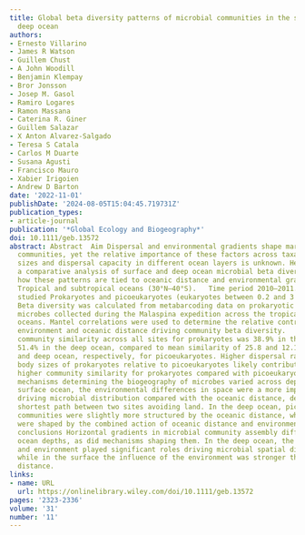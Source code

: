 ```yaml
---
title: Global beta diversity patterns of microbial communities in the surface and
  deep ocean
authors:
- Ernesto Villarino
- James R Watson
- Guillem Chust
- A John Woodill
- Benjamin Klempay
- Bror Jonsson
- Josep M. Gasol
- Ramiro Logares
- Ramon Massana
- Caterina R. Giner
- Guillem Salazar
- X Anton Alvarez-Salgado
- Teresa S Catala
- Carlos M Duarte
- Susana Agusti
- Francisco Mauro
- Xabier Irigoien
- Andrew D Barton
date: '2022-11-01'
publishDate: '2024-08-05T15:04:45.719731Z'
publication_types:
- article-journal
publication: '*Global Ecology and Biogeography*'
doi: 10.1111/geb.13572
abstract: Abstract  Aim Dispersal and environmental gradients shape marine microbial
  communities, yet the relative importance of these factors across taxa with distinct
  sizes and dispersal capacity in different ocean layers is unknown. Here, we report
  a comparative analysis of surface and deep ocean microbial beta diversity and examine
  how these patterns are tied to oceanic distance and environmental gradients.   Location
  Tropical and subtropical oceans (30°N–40°S).   Time period 2010–2011.   Major taxa
  studied Prokaryotes and picoeukaryotes (eukaryotes between 0.2 and 3 μm).   Methods
  Beta diversity was calculated from metabarcoding data on prokaryotic and picoeukaryotic
  microbes collected during the Malaspina expedition across the tropical and subtropical
  oceans. Mantel correlations were used to determine the relative contribution of
  environment and oceanic distance driving community beta diversity.   Results Mean
  community similarity across all sites for prokaryotes was 38.9% in the surface and
  51.4% in the deep ocean, compared to mean similarity of 25.8 and 12.1% in the surface
  and deep ocean, respectively, for picoeukaryotes. Higher dispersal rates and smaller
  body sizes of prokaryotes relative to picoeukaryotes likely contributed to the significantly
  higher community similarity for prokaryotes compared with picoeukaryotes. The ecological
  mechanisms determining the biogeography of microbes varied across depth. In the
  surface ocean, the environmental differences in space were a more important factor
  driving microbial distribution compared with the oceanic distance, defined as the
  shortest path between two sites avoiding land. In the deep ocean, picoeukaryote
  communities were slightly more structured by the oceanic distance, while prokaryotes
  were shaped by the combined action of oceanic distance and environmental filtering.   Main
  conclusions Horizontal gradients in microbial community assembly differed across
  ocean depths, as did mechanisms shaping them. In the deep ocean, the oceanic distance
  and environment played significant roles driving microbial spatial distribution,
  while in the surface the influence of the environment was stronger than oceanic
  distance.
links:
- name: URL
  url: https://onlinelibrary.wiley.com/doi/10.1111/geb.13572
pages: '2323-2336'
volume: '31'
number: '11'
---
```

